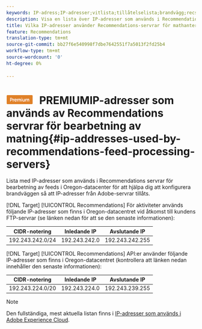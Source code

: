 ```yaml
---
keywords: IP-adress;IP-adresser;vitlista;tillåtelselista;brandvägg;recs;feed;servrar;adobe marketing cloud;rekommendationer
description: Visa en lista över IP-adresser som används i Recommendations Target-servrar för feeds så att du kan konfigurera brandväggen så att IP-adresser från Adobe-servrar tillåts.
title: Vilka IP-adresser använder Recommendations-servrar för mathantering?
feature: Recommendations
translation-type: tm+mt
source-git-commit: bb27f6e540998f7dbe7642551f7a5013f2fd25b4
workflow-type: tm+mt
source-wordcount: '0'
ht-degree: 0%

---
```



# ![](/help/assets/premium.png) PREMIUMIP-adresser som används av Recommendations servrar för bearbetning av matning{#ip-addresses-used-by-recommendations-feed-processing-servers}

Lista med IP-adresser som används i Recommendations servrar för bearbetning av feeds i Oregon-datacenter för att hjälpa dig att konfigurera brandväggen så att IP-adresser från Adobe-servrar tillåts.

[!DNL Target] [!UICONTROL Recommendations] För aktiviteter används följande IP-adresser som finns i Oregon-datacentret vid åtkomst till kundens FTP-servrar (se länken nedan för att se den senaste informationen):

| CIDR-notering | Inledande IP | Avslutande IP |
|---|---|---|
| 192.243.242.0/24 | 192.243.242.0 | 192.243.242.255 |

[!DNL Target] [!UICONTROL Recommendations] API:er använder följande IP-adresser som finns i Oregon-datacentret (kontrollera att länken nedan innehåller den senaste informationen):

| CIDR-notering | Inledande IP | Avslutande IP |
|---|---|---|
| 192.243.224.0/20 | 192.243.224.0 | 192.243.239.255 |

>[!NOTE]
>
>Den fullständiga, mest aktuella listan finns i [IP-adresser som används i Adobe Experience Cloud](https://helpx.adobe.com/analytics/kb/adobe-ip-addresses.html).

